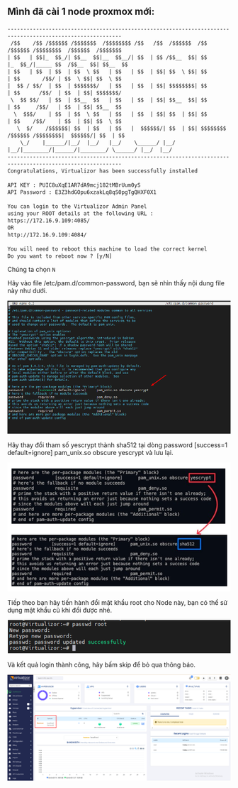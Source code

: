 ## Mình đã cài 1 node proxmox mới:

    ----------------------------------------------------------------------------------------------------------
     /$$    /$$ /$$$$$$ /$$$$$$$  /$$$$$$$$ /$$   /$$  /$$$$$$  /$$       /$$$$$$ /$$$$$$$$  /$$$$$$  /$$$$$$$
    | $$   | $$|_  $$_/| $$__  $$|__  $$__/| $$  | $$ /$$__  $$| $$      |_  $$_/|_____ $$  /$$__  $$| $$__  $$
    | $$   | $$  | $$  | $$  \ $$   | $$   | $$  | $$| $$  \ $$| $$        | $$       /$$/ | $$  \ $$| $$  \ $$
    |  $$ / $$/  | $$  | $$$$$$$/   | $$   | $$  | $$| $$$$$$$$| $$        | $$      /$$/  | $$  | $$| $$$$$$$/
     \  $$ $$/   | $$  | $$__  $$   | $$   | $$  | $$| $$__  $$| $$        | $$     /$$/   | $$  | $$| $$__  $$
      \  $$$/    | $$  | $$  \ $$   | $$   | $$  | $$| $$  | $$| $$        | $$    /$$/    | $$  | $$| $$  \ $$
       \  $/    /$$$$$$| $$  | $$   | $$   |  $$$$$$/| $$  | $$| $$$$$$$$ /$$$$$$ /$$$$$$$$|  $$$$$$/| $$  | $$
        \_/    |______/|__/  |__/   |__/    \______/ |__/  |__/|________/|______/|________/ \______/ |__/  |__/
    ----------------------------------------------------------------------------------------------------------
    Congratulations, Virtualizor has been successfully installed

    API KEY : PUIC8uXqE1AR7dA9mcj182tMBrUum0yS
    API Password : E3Z3hdGOpu6xzakLq8qS0pgTgQHXF0X1

    You can login to the Virtualizor Admin Panel
    using your ROOT details at the following URL :
    https://172.16.9.109:4085/
    OR
    http://172.16.9.109:4084/

    You will need to reboot this machine to load the correct kernel
    Do you want to reboot now ? [y/N] 

Chúng ta chọn ``N``

Hãy vào file /etc/pam.d/common-password, bạn sẽ nhìn thấy nội dung file này như dưới.

  <img src="Virtualizorimages/Screenshot_10.png">

Hãy thay đổi tham số yescrypt thành sha512 tại dòng password [success=1 default=ignore] pam_unix.so obscure yescrypt và lưu lại.

  <img src="Virtualizorimages/Screenshot_11.png">

Tiếp theo bạn hãy tiến hành đổi mật khẩu root cho Node này, bạn có thể sử dụng mật khẩu cũ khi đổi được nhé.

  <img src="Virtualizorimages/Screenshot_12.png">

Và kết quả login thành công, hãy bấm skip để bỏ qua thông báo.

  <img src="Virtualizorimages/Screenshot_15.png">
